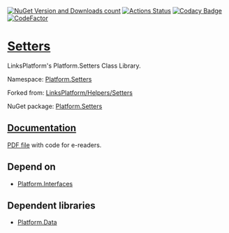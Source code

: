 [![NuGet Version and Downloads count](https://buildstats.info/nuget/Platform.Setters)](https://www.nuget.org/packages/Platform.Setters)
[![Actions Status](https://github.com/linksplatform/Setters/workflows/CD/badge.svg)](https://github.com/linksplatform/Setters/actions?workflow=CD)
[![Codacy Badge](https://app.codacy.com/project/badge/Grade/b009e9b3e9c943e48ea670ab39eb5e97)](https://www.codacy.com/gh/linksplatform/Setters/dashboard?utm_source=github.com&amp;utm_medium=referral&amp;utm_content=linksplatform/Setters&amp;utm_campaign=Badge_Grade)
[![CodeFactor](https://www.codefactor.io/repository/github/linksplatform/setters/badge)](https://www.codefactor.io/repository/github/linksplatform/setters)

# [Setters](https://github.com/linksplatform/Setters)

LinksPlatform's Platform.Setters Class Library.

Namespace: [Platform.Setters](https://linksplatform.github.io/Setters/csharp/api/Platform.Setters.html)

Forked from: [LinksPlatform/Helpers/Setters](https://github.com/linksplatform/Helpers/tree/e27f7586f8015cad596b6aa3c2df2ac2a3dadb60/Setters)

NuGet package: [Platform.Setters](https://www.nuget.org/packages/Platform.Setters)

## [Documentation](https://linksplatform.github.io/Setters)
[PDF file](https://linksplatform.github.io/Setters/csharp/Platform.Setters.pdf) with code for e-readers.

## Depend on
*   [Platform.Interfaces](https://github.com/linksplatform/Interfaces)

## Dependent libraries
*   [Platform.Data](https://github.com/linksplatform/Data)
